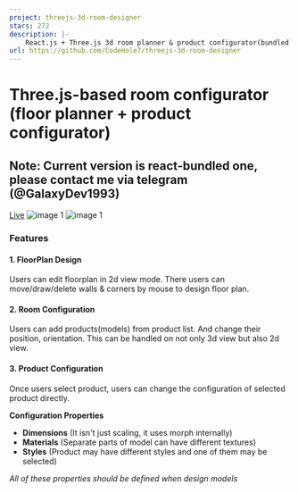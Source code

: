 ```yaml
---
project: threejs-3d-room-designer
stars: 272
description: |-
    React.js + Three.js 3d room planner & product configurator(bundled version)
url: https://github.com/CodeHole7/threejs-3d-room-designer
---
```


# Three.js-based room configurator (floor planner + product configurator)
## Note: Current version is react-bundled one, please contact me via telegram (@GalaxyDev1993)
[Live](https://threejs-room-configurator.netlify.app/)
![image 1](./screenshots/1.JPG)
![image 1](./screenshots/2.JPG)

### Features
#### 1. FloorPlan Design

Users can edit floorplan in 2d view mode.
There users can move/draw/delete walls & corners by mouse to design floor plan.

#### 2. Room Configuration

Users can add products(models) from product list.
And change their position, orientation.
This can be handled on not only 3d view but also 2d view.
#### 3. Product Configuration

Once users select product, users can change the configuration of selected product directly.

**Configuration Properties**
* **Dimensions** (It isn't just scaling, it uses morph internally)
* **Materials** (Separate parts of model can have different textures)
* **Styles** (Product may have different styles and one of them may be selected)

*All of these properties should be defined when design models*

